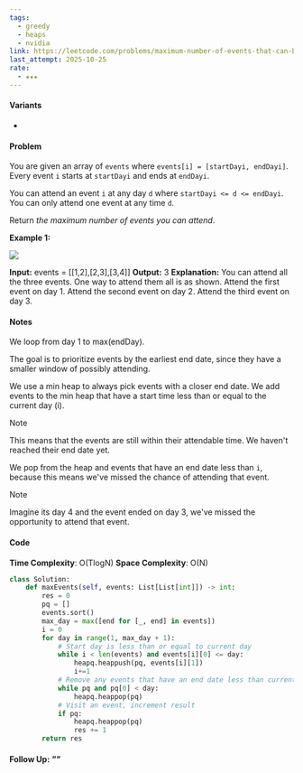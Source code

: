 ```yaml
---
tags:
  - greedy
  - heaps
  - nvidia
link: https://leetcode.com/problems/maximum-number-of-events-that-can-be-attended/description/?envType=company&envId=nvidia&favoriteSlug=nvidia-six-months
last_attempt: 2025-10-25
rate:
  - ★★★
---
```

#### Variants
- 

#### Problem
You are given an array of `events` where `events[i] = [startDayi, endDayi]`. Every event `i` starts at `startDayi` and ends at `endDayi`.

You can attend an event `i` at any day `d` where `startDayi <= d <= endDayi`. You can only attend one event at any time `d`.

Return _the maximum number of events you can attend_.

**Example 1:**

![](https://assets.leetcode.com/uploads/2020/02/05/e1.png)

**Input:** events = [[1,2],[2,3],[3,4]]
**Output:** 3
**Explanation:** You can attend all the three events.
One way to attend them all is as shown.
Attend the first event on day 1.
Attend the second event on day 2.
Attend the third event on day 3.

#### Notes
We loop from day 1 to max(endDay).

The goal is to prioritize events by the earliest end date, since they have a smaller window of possibly attending.

We use a min heap to always pick events with a closer end date.
We add events to the min heap that have a start time less than or equal to the current day (i).

>[!note] 
>This means that the events are still within their attendable time. We haven't reached their end date yet.

We pop from the heap and events that have an end date less than `i`, because this means we've missed the chance of attending that event.

>[!note]
>Imagine its day 4 and the event ended on day 3, we've missed the opportunity to attend that event.


#### Code
**Time Complexity**: O(TlogN)
**Space Complexity**: O(N)

```python
class Solution:
    def maxEvents(self, events: List[List[int]]) -> int:
        res = 0
        pq = []
        events.sort()
        max_day = max([end for [_, end] in events])
        i = 0
        for day in range(1, max_day + 1):
            # Start day is less than or equal to current day
            while i < len(events) and events[i][0] <= day:
                heapq.heappush(pq, events[i][1])
                i+=1
            # Remove any events that have an end date less than current day
            while pq and pq[0] < day:
                heapq.heappop(pq)
            # Visit an event, increment result
            if pq:
                heapq.heappop(pq)
                res += 1
        return res
```


#### Follow Up: *""*

```python

```